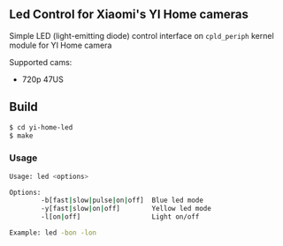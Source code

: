 ## Led Control for Xiaomi's YI Home cameras

Simple LED (light-emitting diode) control interface on `cpld_periph` kernel module for YI Home camera 

Supported cams:
* 720p 47US

## Build

```sh
$ cd yi-home-led
$ make
```

### Usage
```sh
Usage: led <options>

Options:
        -b[fast|slow|pulse|on|off]  Blue led mode
        -y[fast|slow|on|off]        Yellow led mode
        -l[on|off]                  Light on/off

Example: led -bon -lon
```
